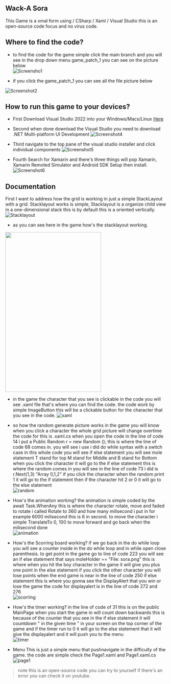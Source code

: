 ## Wack-A Sora 
This Game is a xmal form using / CSharp / Xaml / Visual Studio this is an open-source code focus and no virus code.

## Where to find the code?

- to find the code for the game simple click the main branch and you will see in the drop down menu game_patch_1 you can see on the picture below <br>
![Screensho1](https://github.com/ctosagme/my_picture/blob/main/Screenshot%202023-03-19%20164626.png)

- if you click the game_patch_1 you can see all the file picture below

![Screenshot2](https://github.com/ctosagme/my_picture/blob/main/Screenshot%202023-03-19%20164836.png)

## How to run this game to your devices?
- First Download Visual Studio 2022 into your Windows/Macs/Linux [Here](https://visualstudio.microsoft.com/)
- Second when done download the Visual Studio you need to download .NET Multi-platform UI Development
![Screenshot4](https://github.com/ctosagme/my_picture/blob/main/installer.png)

- Third navigate to the top pane of the visual studio installer and click individual components
![Screenshot5](https://github.com/ctosagme/my_picture/blob/main/navigation.png)

- Fourth Search for Xamarin and there's three things will pop Xamarin, Xamarin Remoted Simulator and Android SDK Setup then install.
![Screenshot6](https://github.com/ctosagme/my_picture/blob/main/download_xamarin.png)

## Documentation

First I want to address how the grid is working in just a simple StackLayout with a grid. Stacklayout works is simple, Stacklayout is a organize child view in a one-dimensional stack this is by default this is a oriented vertically.
![Stacklayout](https://learn.microsoft.com/en-us/xamarin/xamarin-forms/user-interface/layouts/stacklayout-images/layouts-large.png#lightbox)

- as you can see here in the game how's the stacklayout working.<br>
<img src="https://scontent.fmnl9-4.fna.fbcdn.net/v/t1.15752-9/336538244_620001529946473_8830619957560444391_n.jpg?_nc_cat=108&ccb=1-7&_nc_sid=ae9488&_nc_eui2=AeE-fLOeyiP6L0LzgGhTy7m8mwfluyOBP3-bB-W7I4E_fwGICIrhgJKvvbOidu-tnTSyfGVmA6_QVcol4Hu-d-rs&_nc_ohc=y2-hVKBEEyQAX_2vu9g&_nc_ht=scontent.fmnl9-4.fna&oh=03_AdSILiwYBU1JHEtSjTWYVqTwsh7IlrjzPF4oalLlrnBHjg&oe=643E5AA6" width="300" height="500"/>

- in the game the character that you see is clickable in the code you  will see .xaml file that's where you can find the code. the code work by simple ImageButton this will be a clickable button for the character that you see in the code.
![xaml](https://github.com/ctosagme/my_picture/blob/main/mainpage.png)
- so how the random generate picture works in the game you will know when you click a character the whole grid picture will change overtime the code for this is .xaml.cs
when you open the code in the line of code 14 i put a Public Random r = new Random (); this is where the line of code 68 comes in. you will see i use i did do while syntax with a switch case in this whole code you will see if else statement you will see mole statement T stand for top M stand for Middle and B stand for Bottom when you click the character it will go to the if else statement this is where the random comes in you will see in the line of code 73 i did is r.Next(1,3) "Array 0,1,2" if you click the character when the random print 1 it will go to the if statement then if the character hit 2 or 0 it will go to the else statement <br>
![random](https://github.com/ctosagme/my_picture/blob/main/random.png)

- How's the animation working? the animation is simple coded by the await Task.WhenAny<bool>
this is where  the character rotate, move and faded to rotate i called Rotate to 360 and how many milisecond i put in for example 6000 milisecond this is 6 in second. to move the character i simple TranslateTo 0, 100 to move forward and go back when the milisecond done<br>
![animation](https://github.com/ctosagme/my_picture/blob/main/animation.png)

- How's the Scorring board working? if we go back in the do while loop you will see a counter inside in the do while loop and in while open close parenthesis. to get point in the game go to line of code 223  you will see an if else statement  that says moleHolder == "File: sora.png" this is where when you hit the boy character in the game it will give you plus one point in the else statement if you click the other character you will lose points when the end game is near in the line of code 250 if else statement this is where you gonna see the DisplayAlert  that you win or lose the game the code for displayalert is in the line of code 272 and 276<br>
![scorring](https://github.com/ctosagme/my_picture/blob/main/Scorring.png)
- How's the timer working? in the line of code of 31 
this is on the public MainPage when you start the game in will count down backwards this is because of the counter that you see in the if else statement it will countdown " in the given time " in your screen on the top corner of the game and if the timer run to 0 it will go to the else statement that it will give the displayalert and it will push you to the menu <br>
![timer](https://github.com/ctosagme/my_picture/blob/main/timer.png)
- Menu
This is just a simple menu that pushnavigate in the difficulty of the game. the code are simple check the Page1.xaml and Page1.xaml.cs
![page1](https://github.com/ctosagme/my_picture/blob/main/page1.png)

> note this is an open-source code you can try to yourself if there's an error you can check it on youtube.
